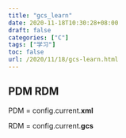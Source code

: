 ```yaml
---
title: "gcs_learn"
date: 2020-11-18T10:30:28+08:00
draft: false
categories: ["C"]
tags: ["学习"]
toc: false
url: /2020/11/18/gcs-learn.html
---
```


## PDM RDM

PDM = config.current.**xml**

RDM = config.current.**gcs**

